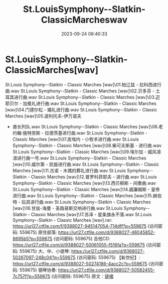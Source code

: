 ﻿---
title: St.LouisSymphony--Slatkin-ClassicMarcheswav
date: 2023-09-24 08:40:33
categories: 古典音乐、新世纪、纯音雅乐
tags: 纯音雅乐
---
# St.LouisSymphony--Slatkin-ClassicMarches[wav]

St.Louis Symphony--Slatkin - Classic
Marches [wav]\01.柏辽兹 - 拉科西进行曲.wav
St.Louis Symphony--Slatkin - Classic Marches [wav]\02.贝多芬 -
土耳其进行曲.wav
St.Louis Symphony--Slatkin - Classic Marches [wav]\03.迈耶贝尔 -
加冕礼进行曲.wav
St.Louis Symphony--Slatkin - Classic Marches [wav]\04.门德尔松 -
婚礼进行曲.wav
St.Louis Symphony--Slatkin - Classic Marches [wav]\05.波利托夫-伊万诺夫
- 酋长列队.wav
St.Louis Symphony--Slatkin - Classic Marches [wav]\06.老约翰·施特劳斯 -
拉德茨基进行曲.wav
St.Louis Symphony--Slatkin - Classic Marches [wav]\07.皮埃内 -
小牧羊进行曲.wav
St.Louis Symphony--Slatkin - Classic Marches [wav]\08.柴可夫斯基 -
进行曲.wav
St.Louis Symphony--Slatkin - Classic Marches [wav]\09.埃尔加 -
威风凛凛进行曲一号.wav
St.Louis Symphony--Slatkin - Classic Marches [wav]\10.威尔第 -
凯旋进行曲.wav
St.Louis Symphony--Slatkin - Classic Marches [wav]\11.古诺 -
木偶的葬礼进行曲.wav
St.Louis Symphony--Slatkin - Classic Marches [wav]\12.普罗科菲耶夫 -
进行曲.wav
St.Louis Symphony--Slatkin - Classic Marches [wav]\13.西贝柳斯 -
间奏曲.wav
St.Louis Symphony--Slatkin - Classic Marches [wav]\14.威廉姆斯 -
皇帝进行曲.wav
St.Louis Symphony--Slatkin - Classic Marches [wav]\15.赫伯特 -
玩具进行曲.wav
St.Louis Symphony--Slatkin - Classic Marches [wav]\16.甘兹-海曼 -
圣路易斯交响进行曲.wav
St.Louis Symphony--Slatkin - Classic Marches [wav]\17.苏泽 -
星条旗永不落.wav
St.Louis Symphony--Slatkin - Classic Marches [wav].rar: https://url27.ctfile.com/f/9388027-945147054-714dff?p=559675
(访问密码: 559675)
原住部落: https://url27.ctfile.com/d/9388027-46045852-8695b5?p=559675
(访问密码: 559675)
吉他CD: https://url27.ctfile.com/d/9388027-50061055-f516fa?p=559675
(访问密码: 559675)
大、中、小提琴: https://url27.ctfile.com/d/9388027-50267097-248c04?p=559675
(访问密码: 559675)
【新世纪】: https://url27.ctfile.com/d/9388027-50274186-4acc2c?p=559675
(访问密码: 559675)
钢琴协奏: https://url27.ctfile.com/d/9388027-50582455-7c757f?p=559675
(访问密码: 559675)
原文：[链接](https://blog.sina.com.cn/s/blog_1647c7e76010313in.html)